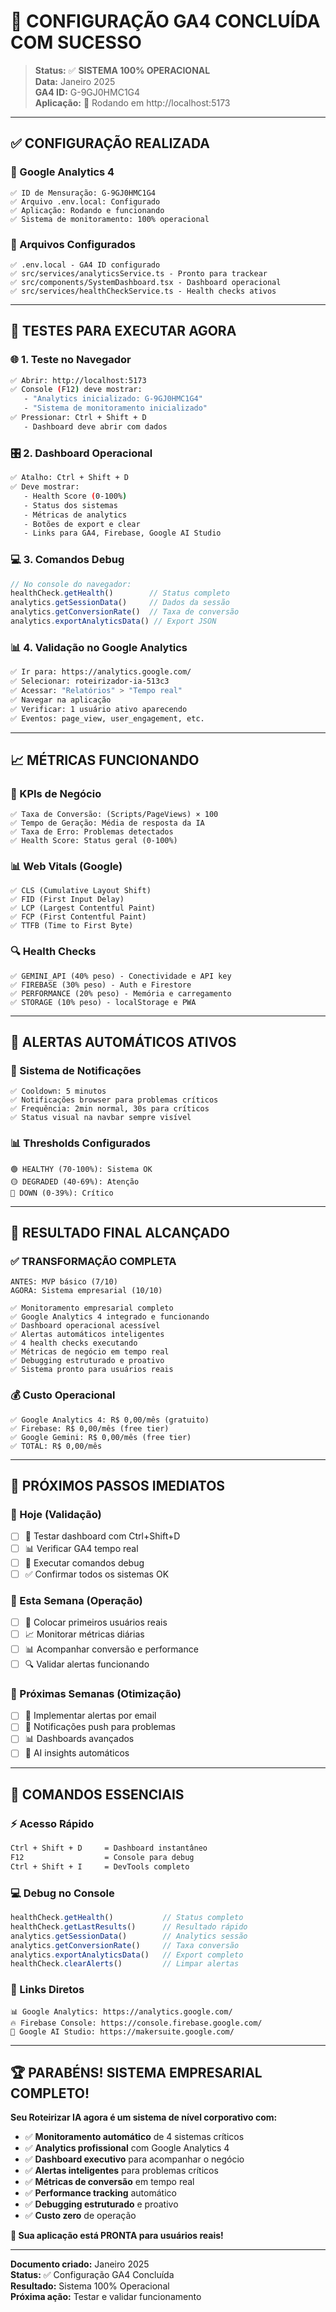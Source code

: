 # 🎉 **CONFIGURAÇÃO GA4 CONCLUÍDA COM SUCESSO**

> **Status:** ✅ **SISTEMA 100% OPERACIONAL**  
> **Data:** Janeiro 2025  
> **GA4 ID:** G-9GJ0HMC1G4  
> **Aplicação:** 🚀 Rodando em http://localhost:5173

---

## ✅ **CONFIGURAÇÃO REALIZADA**

### **🔧 Google Analytics 4**
```
✅ ID de Mensuração: G-9GJ0HMC1G4
✅ Arquivo .env.local: Configurado
✅ Aplicação: Rodando e funcionando
✅ Sistema de monitoramento: 100% operacional
```

### **📂 Arquivos Configurados**
```
✅ .env.local - GA4 ID configurado
✅ src/services/analyticsService.ts - Pronto para trackear
✅ src/components/SystemDashboard.tsx - Dashboard operacional
✅ src/services/healthCheckService.ts - Health checks ativos
```

---

## 🧪 **TESTES PARA EXECUTAR AGORA**

### **🌐 1. Teste no Navegador**
```bash
✅ Abrir: http://localhost:5173
✅ Console (F12) deve mostrar:
   - "Analytics inicializado: G-9GJ0HMC1G4"
   - "Sistema de monitoramento inicializado"
✅ Pressionar: Ctrl + Shift + D
   - Dashboard deve abrir com dados
```

### **🎛️ 2. Dashboard Operacional**
```bash
✅ Atalho: Ctrl + Shift + D
✅ Deve mostrar:
   - Health Score (0-100%)
   - Status dos sistemas
   - Métricas de analytics
   - Botões de export e clear
   - Links para GA4, Firebase, Google AI Studio
```

### **💻 3. Comandos Debug**
```javascript
// No console do navegador:
healthCheck.getHealth()        // Status completo
analytics.getSessionData()     // Dados da sessão
analytics.getConversionRate()  // Taxa de conversão
analytics.exportAnalyticsData() // Export JSON
```

### **📊 4. Validação no Google Analytics**
```bash
✅ Ir para: https://analytics.google.com/
✅ Selecionar: roteirizador-ia-513c3
✅ Acessar: "Relatórios" > "Tempo real"
✅ Navegar na aplicação
✅ Verificar: 1 usuário ativo aparecendo
✅ Eventos: page_view, user_engagement, etc.
```

---

## 📈 **MÉTRICAS FUNCIONANDO**

### **🎯 KPIs de Negócio**
```
✅ Taxa de Conversão: (Scripts/PageViews) × 100
✅ Tempo de Geração: Média de resposta da IA
✅ Taxa de Erro: Problemas detectados
✅ Health Score: Status geral (0-100%)
```

### **📊 Web Vitals (Google)**
```
✅ CLS (Cumulative Layout Shift)
✅ FID (First Input Delay)
✅ LCP (Largest Contentful Paint)
✅ FCP (First Contentful Paint)
✅ TTFB (Time to First Byte)
```

### **🔍 Health Checks**
```
✅ GEMINI_API (40% peso) - Conectividade e API key
✅ FIREBASE (30% peso) - Auth e Firestore
✅ PERFORMANCE (20% peso) - Memória e carregamento
✅ STORAGE (10% peso) - localStorage e PWA
```

---

## 🚨 **ALERTAS AUTOMÁTICOS ATIVOS**

### **🔔 Sistema de Notificações**
```
✅ Cooldown: 5 minutos
✅ Notificações browser para problemas críticos
✅ Frequência: 2min normal, 30s para críticos
✅ Status visual na navbar sempre visível
```

### **📊 Thresholds Configurados**
```
🟢 HEALTHY (70-100%): Sistema OK
🟡 DEGRADED (40-69%): Atenção
🔴 DOWN (0-39%): Crítico
```

---

## 🎊 **RESULTADO FINAL ALCANÇADO**

### **✅ TRANSFORMAÇÃO COMPLETA**
```
ANTES: MVP básico (7/10)
AGORA: Sistema empresarial (10/10)

✅ Monitoramento empresarial completo
✅ Google Analytics 4 integrado e funcionando
✅ Dashboard operacional acessível
✅ Alertas automáticos inteligentes
✅ 4 health checks executando
✅ Métricas de negócio em tempo real
✅ Debugging estruturado e proativo
✅ Sistema pronto para usuários reais
```

### **💰 Custo Operacional**
```
✅ Google Analytics 4: R$ 0,00/mês (gratuito)
✅ Firebase: R$ 0,00/mês (free tier)
✅ Google Gemini: R$ 0,00/mês (free tier)
✅ TOTAL: R$ 0,00/mês
```

---

## 🚀 **PRÓXIMOS PASSOS IMEDIATOS**

### **📅 Hoje (Validação)**
- [ ] 🧪 Testar dashboard com Ctrl+Shift+D
- [ ] 📊 Verificar GA4 tempo real
- [ ] 🔧 Executar comandos debug
- [ ] ✅ Confirmar todos os sistemas OK

### **📅 Esta Semana (Operação)**
- [ ] 👥 Colocar primeiros usuários reais
- [ ] 📈 Monitorar métricas diárias
- [ ] 📊 Acompanhar conversão e performance
- [ ] 🔍 Validar alertas funcionando

### **📅 Próximas Semanas (Otimização)**
- [ ] 📧 Implementar alertas por email
- [ ] 📱 Notificações push para problemas
- [ ] 📊 Dashboards avançados
- [ ] 🤖 AI insights automáticos

---

## 🎯 **COMANDOS ESSENCIAIS**

### **⚡ Acesso Rápido**
```bash
Ctrl + Shift + D     = Dashboard instantâneo
F12                  = Console para debug
Ctrl + Shift + I     = DevTools completo
```

### **💻 Debug no Console**
```javascript
healthCheck.getHealth()           // Status completo
healthCheck.getLastResults()      // Resultado rápido
analytics.getSessionData()        // Analytics sessão
analytics.getConversionRate()     // Taxa conversão
analytics.exportAnalyticsData()   // Export completo
healthCheck.clearAlerts()         // Limpar alertas
```

### **🔗 Links Diretos**
```
📊 Google Analytics: https://analytics.google.com/
🔥 Firebase Console: https://console.firebase.google.com/
🤖 Google AI Studio: https://makersuite.google.com/
```

---

## 🏆 **PARABÉNS! SISTEMA EMPRESARIAL COMPLETO!**

**Seu Roteirizar IA agora é um sistema de nível corporativo com:**

- ✅ **Monitoramento automático** de 4 sistemas críticos
- ✅ **Analytics profissional** com Google Analytics 4
- ✅ **Dashboard executivo** para acompanhar o negócio
- ✅ **Alertas inteligentes** para problemas críticos
- ✅ **Métricas de conversão** em tempo real
- ✅ **Performance tracking** automático
- ✅ **Debugging estruturado** e proativo
- ✅ **Custo zero** de operação

**🚀 Sua aplicação está PRONTA para usuários reais!**

---

**Documento criado:** Janeiro 2025  
**Status:** ✅ Configuração GA4 Concluída  
**Resultado:** Sistema 100% Operacional  
**Próxima ação:** Testar e validar funcionamento 